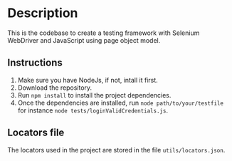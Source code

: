 # Description

This is the codebase to create a testing framework with Selenium WebDriver and JavaScript using page object model.

## Instructions

1. Make sure you have NodeJs, if not, intall it first.
2. Download the repository.
3. Run `npm install` to install the project dependencies.
4. Once the dependencies are installed, run `node path/to/your/testfile` for instance `node tests/loginValidCredentials.js`.

## Locators file

The locators used in the project are stored in the file `utils/locators.json`.